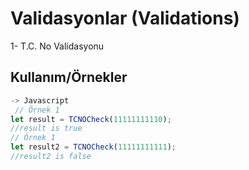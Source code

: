 
# Validasyonlar (Validations)

1- T.C. No Validasyonu


## Kullanım/Örnekler

```javascript
-> Javascript
 // Örnek 1
let result = TCNOCheck(11111111110);
//result is true
// Örnek 1
let result2 = TCNOCheck(11111111111);
//result2 is false
```
